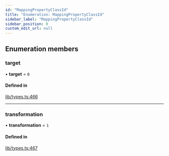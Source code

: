 ```yaml
---
id: "MappingPropertyClassId"
title: "Enumeration: MappingPropertyClassId"
sidebar_label: "MappingPropertyClassId"
sidebar_position: 0
custom_edit_url: null
---
```


## Enumeration members

### target

• **target** = `0`

#### Defined in

[lib/types.ts:466](https://github.com/nartc/mapper/blob/33978de9/packages/core/src/lib/types.ts#L466)

___

### transformation

• **transformation** = `1`

#### Defined in

[lib/types.ts:467](https://github.com/nartc/mapper/blob/33978de9/packages/core/src/lib/types.ts#L467)
